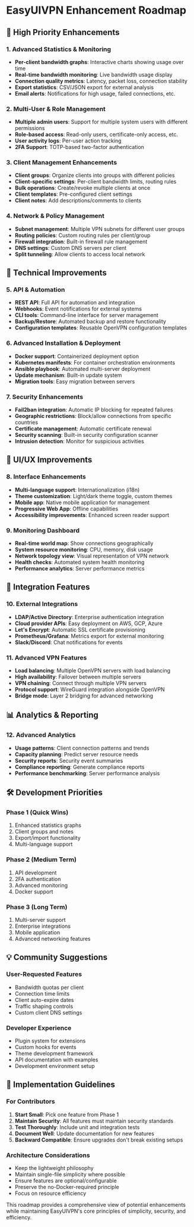 # EasyUIVPN Enhancement Roadmap

## 🎯 High Priority Enhancements

### 1. Advanced Statistics & Monitoring
- **Per-client bandwidth graphs**: Interactive charts showing usage over time
- **Real-time bandwidth monitoring**: Live bandwidth usage display
- **Connection quality metrics**: Latency, packet loss, connection stability
- **Export statistics**: CSV/JSON export for external analysis
- **Email alerts**: Notifications for high usage, failed connections, etc.

### 2. Multi-User & Role Management
- **Multiple admin users**: Support for multiple system users with different permissions
- **Role-based access**: Read-only users, certificate-only access, etc.
- **User activity logs**: Per-user action tracking
- **2FA Support**: TOTP-based two-factor authentication

### 3. Client Management Enhancements
- **Client groups**: Organize clients into groups with different policies
- **Client-specific settings**: Per-client bandwidth limits, routing rules
- **Bulk operations**: Create/revoke multiple clients at once
- **Client templates**: Pre-configured client settings
- **Client notes**: Add descriptions/comments to clients

### 4. Network & Policy Management
- **Subnet management**: Multiple VPN subnets for different user groups
- **Routing policies**: Custom routing rules per client/group
- **Firewall integration**: Built-in firewall rule management
- **DNS settings**: Custom DNS servers per client
- **Split tunneling**: Allow clients to access local network

## 🔧 Technical Improvements

### 5. API & Automation
- **REST API**: Full API for automation and integration
- **Webhooks**: Event notifications for external systems
- **CLI tools**: Command-line interface for server management
- **Backup/Restore**: Automated backup and restore functionality
- **Configuration templates**: Reusable OpenVPN configuration templates

### 6. Advanced Installation & Deployment
- **Docker support**: Containerized deployment option
- **Kubernetes manifests**: For container orchestration environments
- **Ansible playbook**: Automated multi-server deployment
- **Update mechanism**: Built-in update system
- **Migration tools**: Easy migration between servers

### 7. Security Enhancements
- **Fail2ban integration**: Automatic IP blocking for repeated failures
- **Geographic restrictions**: Block/allow connections from specific countries
- **Certificate management**: Automatic certificate renewal
- **Security scanning**: Built-in security configuration scanner
- **Intrusion detection**: Monitor for suspicious activities

## 🎨 UI/UX Improvements

### 8. Interface Enhancements
- **Multi-language support**: Internationalization (i18n)
- **Theme customization**: Light/dark theme toggle, custom themes
- **Mobile app**: Native mobile application for management
- **Progressive Web App**: Offline capabilities
- **Accessibility improvements**: Enhanced screen reader support

### 9. Monitoring Dashboard
- **Real-time world map**: Show connections geographically
- **System resource monitoring**: CPU, memory, disk usage
- **Network topology view**: Visual representation of VPN network
- **Health checks**: Automated system health monitoring
- **Performance analytics**: Server performance metrics

## 🔗 Integration Features

### 10. External Integrations
- **LDAP/Active Directory**: Enterprise authentication integration
- **Cloud provider APIs**: Easy deployment on AWS, GCP, Azure
- **Let's Encrypt**: Automatic SSL certificate provisioning
- **Prometheus/Grafana**: Metrics export for external monitoring
- **Slack/Discord**: Chat notifications for events

### 11. Advanced VPN Features
- **Load balancing**: Multiple OpenVPN servers with load balancing
- **High availability**: Failover between multiple servers
- **VPN chaining**: Connect through multiple VPN servers
- **Protocol support**: WireGuard integration alongside OpenVPN
- **Bridge mode**: Layer 2 bridging for advanced networking

## 📊 Analytics & Reporting

### 12. Advanced Analytics
- **Usage patterns**: Client connection patterns and trends
- **Capacity planning**: Predict server resource needs
- **Security reports**: Security event summaries
- **Compliance reporting**: Generate compliance reports
- **Performance benchmarking**: Server performance analysis

## 🛠️ Development Priorities

### Phase 1 (Quick Wins)
1. Enhanced statistics graphs
2. Client groups and notes
3. Export/import functionality
4. Multi-language support

### Phase 2 (Medium Term)
1. API development
2. 2FA authentication
3. Advanced monitoring
4. Docker support

### Phase 3 (Long Term)
1. Multi-server support
2. Enterprise integrations
3. Mobile application
4. Advanced networking features

## 💡 Community Suggestions

### User-Requested Features
- Bandwidth quotas per client
- Connection time limits
- Client auto-expire dates
- Traffic shaping controls
- Custom client DNS settings

### Developer Experience
- Plugin system for extensions
- Custom hooks for events
- Theme development framework
- API documentation with examples
- Development environment setup

## 🚀 Implementation Guidelines

### For Contributors
1. **Start Small**: Pick one feature from Phase 1
2. **Maintain Security**: All features must maintain security standards
3. **Test Thoroughly**: Include unit and integration tests
4. **Document Well**: Update documentation for new features
5. **Backward Compatible**: Ensure upgrades don't break existing setups

### Architecture Considerations
- Keep the lightweight philosophy
- Maintain single-file simplicity where possible
- Ensure features are optional/configurable
- Preserve the no-Docker-required principle
- Focus on resource efficiency

This roadmap provides a comprehensive view of potential enhancements while maintaining EasyUIVPN's core principles of simplicity, security, and efficiency. 